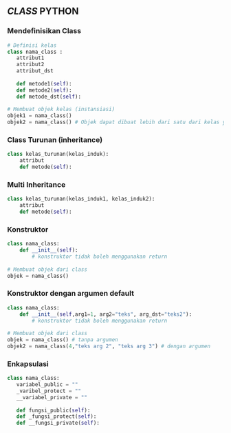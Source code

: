 ## _CLASS_ PYTHON ##

### Mendefinisikan Class ###
```python
# Definisi kelas
class nama_class :
   attribut1
   attribut2
   attribut_dst
   
   def metode1(self):
   def metode2(self):
   def metode_dst(self):
   
# Membuat objek kelas (instansiasi)
objek1 = nama_class()
objek2 = nama_class() # Objek dapat dibuat lebih dari satu dari kelas yang sama
```

### Class Turunan (inheritance) ###
```python
class kelas_turunan(kelas_induk):
    attribut
    def metode(self):
```

### Multi Inheritance ###
```python
class kelas_turunan(kelas_induk1, kelas_induk2):
    attribut
    def metode(self):
```

### Konstruktor ###
```python
class nama_class:
    def __init__(self):
        # konstruktor tidak boleh menggunakan return
        
# Membuat objek dari class
objek = nama_class()
```

### Konstruktor dengan argumen default ###
```python
class nama_class:
    def __init__(self,arg1=1, arg2="teks", arg_dst="teks2"):
        # konstruktor tidak boleh menggunakan return
        
# Membuat objek dari class
objek = nama_class() # tanpa argumen
objek2 = nama_class(4,"teks arg 2", "teks arg 3") # dengan argumen
```
### Enkapsulasi ###
```python
class nama_class:
   variabel_public = ""
   _varibel_protect = ""
   __variabel_private = ""
   
   def fungsi_public(self):
   def _fungsi_protect(self):
   def __fungsi_private(self):
   
```    
